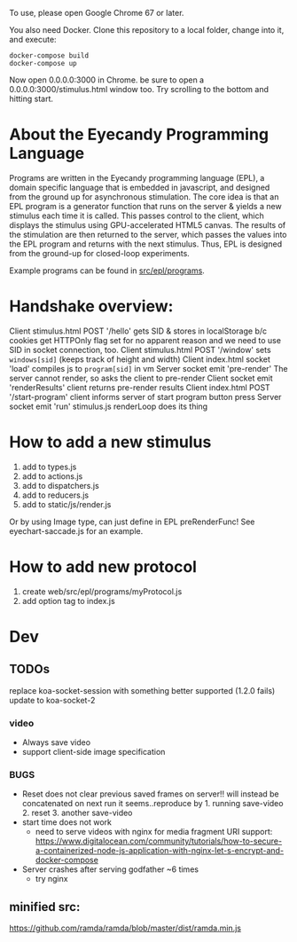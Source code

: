 To use, please open Google Chrome 67 or later.

You also need Docker. Clone this repository to a local folder, change into it, and execute:

```
docker-compose build
docker-compose up
```

Now open 0.0.0.0:3000 in Chrome. be sure to open a 0.0.0.0:3000/stimulus.html window too. Try scrolling to the bottom and hitting start.

# About the Eyecandy Programming Language
Programs are written in the Eyecandy programming language (EPL), a domain specific language that is embedded in javascript, and designed from the ground up for asynchronous stimulation. The core idea is that an EPL program is a generator function that runs on the server & yields a new stimulus each time it is called. This passes control to the client, which displays the stimulus using GPU-accelerated HTML5 canvas. The results of the stimulation are then returned to the server, which passes the values into the EPL program and returns with the next stimulus. Thus, EPL is designed from the ground-up for closed-loop experiments.

Example programs can be found in [src/epl/programs](https://github.com/tbenst/eye-candy/tree/master/web/src/programs).


# Handshake overview:
Client stimulus.html POST '/hello'
    gets SID & stores in localStorage b/c cookies get HTTPOnly flag set for no apparent reason and we need to use SID in socket connection, too.
Client stimulus.html POST '/window'
    sets `windows[sid]` (keeps track of height and width)
Client index.html socket 'load'
    compiles js to `program[sid]` in vm
Server socket emit 'pre-render'
    The server cannot render, so asks the client to pre-render
Client socket emit 'renderResults'
    client returns pre-render results
Client index.html POST '/start-program'
    client informs server of start program button press
Server socket emit 'run'
stimulus.js renderLoop does its thing


# How to add a new stimulus
1. add to types.js
2. add to actions.js
3. add to dispatchers.js
3. add to reducers.js
4. add to static/js/render.js

Or by using Image type, can just define in EPL preRenderFunc! See eyechart-saccade.js for an example.

# How to add new protocol
1. create web/src/epl/programs/myProtocol.js
2. add option tag to index.js

# Dev

## TODOs
replace koa-socket-session with something better supported (1.2.0 fails)
update to koa-socket-2

### video
- Always save video
- support client-side image specification

### BUGS
- Reset does not clear previous saved frames on server!! will instead be concatenated on next run it seems..reproduce by 1. running save-video 2. reset 3. another save-video
- start time does not work
    - need to serve videos with nginx for media fragment URI support: https://www.digitalocean.com/community/tutorials/how-to-secure-a-containerized-node-js-application-with-nginx-let-s-encrypt-and-docker-compose
- Server crashes after serving godfather ~6 times
    - try nginx

## minified src:
https://github.com/ramda/ramda/blob/master/dist/ramda.min.js

